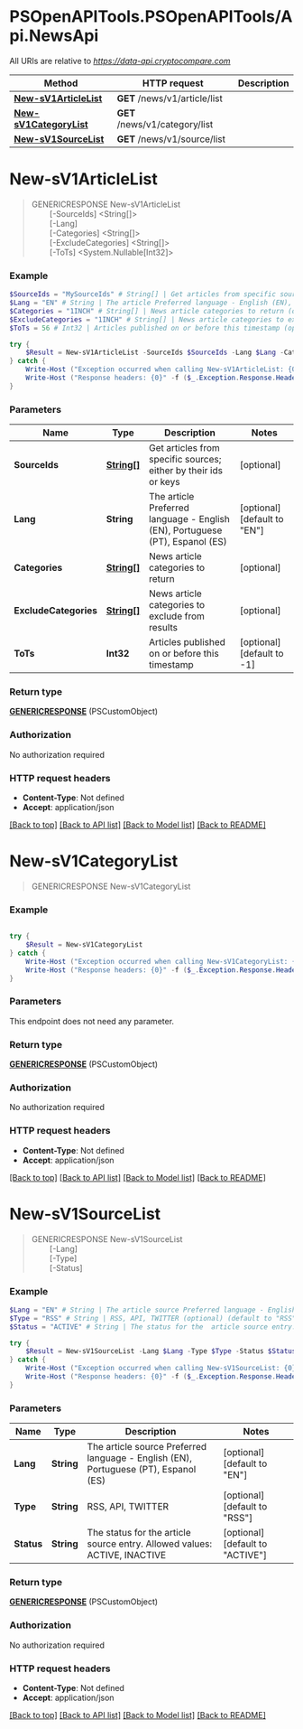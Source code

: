 # PSOpenAPITools.PSOpenAPITools/Api.NewsApi

All URIs are relative to *https://data-api.cryptocompare.com*

Method | HTTP request | Description
------------- | ------------- | -------------
[**New-sV1ArticleList**](NewsApi.md#New-sV1ArticleList) | **GET** /news/v1/article/list | 
[**New-sV1CategoryList**](NewsApi.md#New-sV1CategoryList) | **GET** /news/v1/category/list | 
[**New-sV1SourceList**](NewsApi.md#New-sV1SourceList) | **GET** /news/v1/source/list | 


<a name="New-sV1ArticleList"></a>
# **New-sV1ArticleList**
> GENERICRESPONSE New-sV1ArticleList<br>
> &nbsp;&nbsp;&nbsp;&nbsp;&nbsp;&nbsp;&nbsp;&nbsp;[-SourceIds] <String[]><br>
> &nbsp;&nbsp;&nbsp;&nbsp;&nbsp;&nbsp;&nbsp;&nbsp;[-Lang] <String><br>
> &nbsp;&nbsp;&nbsp;&nbsp;&nbsp;&nbsp;&nbsp;&nbsp;[-Categories] <String[]><br>
> &nbsp;&nbsp;&nbsp;&nbsp;&nbsp;&nbsp;&nbsp;&nbsp;[-ExcludeCategories] <String[]><br>
> &nbsp;&nbsp;&nbsp;&nbsp;&nbsp;&nbsp;&nbsp;&nbsp;[-ToTs] <System.Nullable[Int32]><br>



### Example
```powershell
$SourceIds = "MySourceIds" # String[] | Get articles from specific sources; either by their ids or keys (optional)
$Lang = "EN" # String | The article Preferred language - English (EN), Portuguese (PT), Espanol (ES) (optional) (default to "EN")
$Categories = "1INCH" # String[] | News article categories to return (optional)
$ExcludeCategories = "1INCH" # String[] | News article categories to exclude from results (optional)
$ToTs = 56 # Int32 | Articles published on or before this timestamp (optional) (default to -1)

try {
    $Result = New-sV1ArticleList -SourceIds $SourceIds -Lang $Lang -Categories $Categories -ExcludeCategories $ExcludeCategories -ToTs $ToTs
} catch {
    Write-Host ("Exception occurred when calling New-sV1ArticleList: {0}" -f ($_.ErrorDetails | ConvertFrom-Json))
    Write-Host ("Response headers: {0}" -f ($_.Exception.Response.Headers | ConvertTo-Json))
}
```

### Parameters

Name | Type | Description  | Notes
------------- | ------------- | ------------- | -------------
 **SourceIds** | [**String[]**](String.md)| Get articles from specific sources; either by their ids or keys | [optional] 
 **Lang** | **String**| The article Preferred language - English (EN), Portuguese (PT), Espanol (ES) | [optional] [default to &quot;EN&quot;]
 **Categories** | [**String[]**](String.md)| News article categories to return | [optional] 
 **ExcludeCategories** | [**String[]**](String.md)| News article categories to exclude from results | [optional] 
 **ToTs** | **Int32**| Articles published on or before this timestamp | [optional] [default to -1]

### Return type

[**GENERICRESPONSE**](GENERICRESPONSE.md) (PSCustomObject)

### Authorization

No authorization required

### HTTP request headers

 - **Content-Type**: Not defined
 - **Accept**: application/json

[[Back to top]](#) [[Back to API list]](../README.md#documentation-for-api-endpoints) [[Back to Model list]](../README.md#documentation-for-models) [[Back to README]](../README.md)

<a name="New-sV1CategoryList"></a>
# **New-sV1CategoryList**
> GENERICRESPONSE New-sV1CategoryList<br>



### Example
```powershell

try {
    $Result = New-sV1CategoryList
} catch {
    Write-Host ("Exception occurred when calling New-sV1CategoryList: {0}" -f ($_.ErrorDetails | ConvertFrom-Json))
    Write-Host ("Response headers: {0}" -f ($_.Exception.Response.Headers | ConvertTo-Json))
}
```

### Parameters
This endpoint does not need any parameter.

### Return type

[**GENERICRESPONSE**](GENERICRESPONSE.md) (PSCustomObject)

### Authorization

No authorization required

### HTTP request headers

 - **Content-Type**: Not defined
 - **Accept**: application/json

[[Back to top]](#) [[Back to API list]](../README.md#documentation-for-api-endpoints) [[Back to Model list]](../README.md#documentation-for-models) [[Back to README]](../README.md)

<a name="New-sV1SourceList"></a>
# **New-sV1SourceList**
> GENERICRESPONSE New-sV1SourceList<br>
> &nbsp;&nbsp;&nbsp;&nbsp;&nbsp;&nbsp;&nbsp;&nbsp;[-Lang] <String><br>
> &nbsp;&nbsp;&nbsp;&nbsp;&nbsp;&nbsp;&nbsp;&nbsp;[-Type] <String><br>
> &nbsp;&nbsp;&nbsp;&nbsp;&nbsp;&nbsp;&nbsp;&nbsp;[-Status] <String><br>



### Example
```powershell
$Lang = "EN" # String | The article source Preferred language - English (EN), Portuguese (PT), Espanol (ES) (optional) (default to "EN")
$Type = "RSS" # String | RSS, API, TWITTER (optional) (default to "RSS")
$Status = "ACTIVE" # String | The status for the  article source entry. Allowed values: ACTIVE, INACTIVE (optional) (default to "ACTIVE")

try {
    $Result = New-sV1SourceList -Lang $Lang -Type $Type -Status $Status
} catch {
    Write-Host ("Exception occurred when calling New-sV1SourceList: {0}" -f ($_.ErrorDetails | ConvertFrom-Json))
    Write-Host ("Response headers: {0}" -f ($_.Exception.Response.Headers | ConvertTo-Json))
}
```

### Parameters

Name | Type | Description  | Notes
------------- | ------------- | ------------- | -------------
 **Lang** | **String**| The article source Preferred language - English (EN), Portuguese (PT), Espanol (ES) | [optional] [default to &quot;EN&quot;]
 **Type** | **String**| RSS, API, TWITTER | [optional] [default to &quot;RSS&quot;]
 **Status** | **String**| The status for the  article source entry. Allowed values: ACTIVE, INACTIVE | [optional] [default to &quot;ACTIVE&quot;]

### Return type

[**GENERICRESPONSE**](GENERICRESPONSE.md) (PSCustomObject)

### Authorization

No authorization required

### HTTP request headers

 - **Content-Type**: Not defined
 - **Accept**: application/json

[[Back to top]](#) [[Back to API list]](../README.md#documentation-for-api-endpoints) [[Back to Model list]](../README.md#documentation-for-models) [[Back to README]](../README.md)

